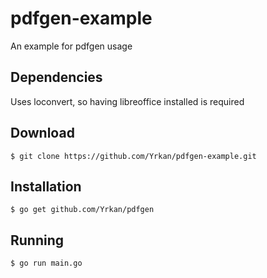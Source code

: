 # pdfgen-example

An example for pdfgen usage

## Dependencies

Uses loconvert, so having libreoffice installed is required

## Download

```
$ git clone https://github.com/Yrkan/pdfgen-example.git
```

## Installation

```
$ go get github.com/Yrkan/pdfgen
```

## Running

```
$ go run main.go
```
